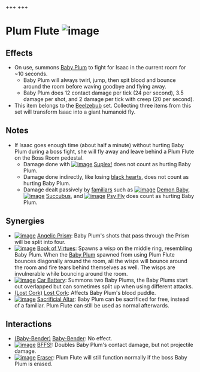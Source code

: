 +++
+++

 # Plum Flute ![image](/image/Plum_Flute.png) 


Effects
---------


* On use, summons [Baby Plum](/wiki/Baby_Plum "Baby Plum") to fight for Isaac in the current room for ~10 seconds.
	+ Baby Plum will always twirl, jump, then spit blood and bounce around the room before waving goodbye and flying away.
	+ Baby Plum does 12 contact damage per tick (24 per second), 3.5 damage per shot, and 2 damage per tick with creep (20 per second).
* This item belongs to the [Beelzebub](/wiki/Beelzebub "Beelzebub") set. Collecting three items from this set will transform Isaac into a giant humanoid fly.


Notes
-------


* If Isaac goes enough time (about half a minute) without hurting Baby Plum during a boss fight, she will fly away and leave behind a Plum Flute on the Boss Room pedestal.
	+ Damage done with [![image](/image/Suplex!.png)](/wiki/Suplex! "Suplex!") [Suplex!](/wiki/Suplex! "Suplex!") does not count as hurting Baby Plum.
	+ Damage done indirectly, like losing [black hearts](/wiki/Black_heart "Black heart"), does not count as hurting Baby Plum.
	+ Damage dealt passively by [familiars](/wiki/Familiar "Familiar") such as [![image](/image/Demon_Baby.png)](/wiki/Demon_Baby "Demon Baby") [Demon Baby](/wiki/Demon_Baby "Demon Baby"), [![image](/image/Succubus.png)](/wiki/Succubus "Succubus") [Succubus](/wiki/Succubus "Succubus"), and [![image](/image/Psy_Fly.png)](/wiki/Psy_Fly "Psy Fly") [Psy Fly](/wiki/Psy_Fly "Psy Fly") does count as hurting Baby Plum.


Synergies
-----------


* [![image](/image/Angelic_Prism.png)](/wiki/Angelic_Prism "Angelic Prism") [Angelic Prism](/wiki/Angelic_Prism "Angelic Prism"): Baby Plum's shots that pass through the Prism will be split into four.
* [![image](/image/Book_of_Virtues.png)](/wiki/Book_of_Virtues "Book of Virtues") [Book of Virtues](/wiki/Book_of_Virtues "Book of Virtues"): Spawns a wisp on the middle ring, resembling Baby Plum. When the [Baby Plum](/wiki/Baby_Plum "Baby Plum") spawned from using Plum Flute bounces diagonally around the room, all the wisps will bounce around the room and fire tears behind themselves as well. The wisps are invulnerable while bouncing around the room.
* [![image](/image/Car_Battery.png)](/wiki/Car_Battery "Car Battery") [Car Battery](/wiki/Car_Battery "Car Battery"): Summons two Baby Plums, the Baby Plums start out overlapped but can sometimes split up when using different attacks.
* [(Lost Cork)](/wiki/Lost_Cork "Lost Cork") [Lost Cork](/wiki/Lost_Cork "Lost Cork"): Affects Baby Plum's blood puddle.
* [![image](/image/Sacrificial_Altar.png)](/wiki/Sacrificial_Altar "Sacrificial Altar") [Sacrificial Altar](/wiki/Sacrificial_Altar "Sacrificial Altar"): Baby Plum can be sacrificed for free, instead of a familiar. Plum Flute can still be used as normal afterwards.


Interactions
--------------


* [(Baby-Bender)](/wiki/Baby-Bender "Baby-Bender") [Baby-Bender](/wiki/Baby-Bender "Baby-Bender"): No effect.
* [![image](/image/BFFS!.png)](/wiki/BFFS! "BFFS!") [BFFS!](/wiki/BFFS! "BFFS!"): Doubles Baby Plum's contact damage, but not projectile damage.
* [![image](/image/Eraser.png)](/wiki/Eraser "Eraser") [Eraser](/wiki/Eraser "Eraser"): Plum Flute will still function normally if the boss Baby Plum is erased.


